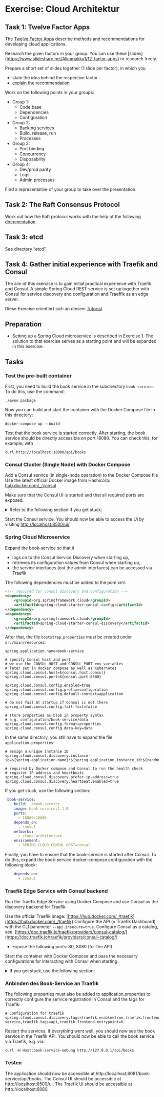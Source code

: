 # Exercise: Cloud Architektur

## Task 1: Twelve Factor Apps

The [Twelve Factor Apps](https://12factor.net/) describe methods and recommendations for developing
cloud applications.

Research the given factors in your group. You can use these
[slides] (https://www.slideshare.net/Alicanakku1/12-factor-apps)
or research freely.

Prepare a short set of slides together (1 slide per factor), in which you
* state the idea behind the respective factor
* explain the recommendation

Work on the following points in your groups:

* Group 1:
  * Code base
  * Dependencies
  * Configuration
* Group 2:
  * Backing services
  * Build, release, run
  * Processes
* Group 3:
  * Port binding
  * Concurrency
  * Disposability
* Group 4:
  * Dev/prod parity
  * Logs
  * Admin processes

Find a representative of your group to take over the presentation.

## Task 2: The Raft Consensus Protocol

Work out how the Raft protocol works with the help of the following
[documentation](http://thesecretlivesofdata.com/raft/).

## Task 3: etcd

See directory “etcd”.

## Task 4: Gather initial experience with Traefik and Consul

The aim of this exercise is to gain initial practical experience with Traefik and Consul.
A simple Spring Cloud REST service is set up together with Consul
for service discovery and configuration and Traeffik as an edge server.

Diese Exercise orientiert sich an diesem [Tutorial](https://m.mattmclaugh.com/traefik-and-consul-catalog-example-2c33fc1480c0).

## Preparation

* Setting up a Spring Cloud microservice is described in Exercise 1. The solution to that
  exercise serves as a starting point and will be expanded in this exercise.

## Tasks

### Test the pre-built container

First, you need to build the book service in the subdirectory `book-service`. To do this, use the command:
```shell
./mvnw package
```

Now you can build and start the container with the Docker Compose file in this directory:
```shell
docker-compose up --build
```
Test that the book service is started correctly.
After starting, the book service should be directly accessible on port 18080.
You can check this, for example, with
```
curl http://localhost:18080/api/books
```
 

### Consul Cluster (Single Node) with Docker Compose

Add a Consul service (in single-node operation) to the Docker Compose file
Use the latest official Docker image from Hashicorp: [hub.docker.com/_/consul](https://hub.docker.com/_/consul)

Make sure that the Consul UI is started and that all required ports are exposed.

<details>
<summary>Refer to the following section if you get stuck:</summary>

```
  consul:
    image: consul
    command: consul agent -server -dev -client=0.0.0.0 -ui -bootstrap -log-level warn
    ports:
      - "8400:8400"
      - "8500:8500"
      - "8600:53/udp"
```
</details>

Start the Consul service. You should now be able to access the UI by visiting [http://localhost:8500/ui/](http://localhost:8500/ui/).

### Spring Cloud Microservice

Expand the book-service so that it

* logs on to the Consul Service Discovery when starting up,
* retrieves its configuration values from Consul when starting up,
* the service interfaces (not the admin interfaces) can be accessed via Traefik

The following dependencies must be added to the pom.xml:

```xml
<!-- required for Consol discovery and configuration -->
<dependency>
    <groupId>org.springframework.cloud</groupId>
    <artifactId>spring-cloud-starter-consul-config</artifactId>
</dependency>
<dependency>
    <groupId>org.springframework.cloud</groupId>
    <artifactId>spring-cloud-starter-consul-discovery</artifactId>
</dependency>
```

After that, the file `bootstrap.properties` must be created under `src/main/resources`:

```properties
spring.application.name=book-service

# specify Consul host and port
# we use the CONSUL_HOST and CONSUL_PORT env variables
# later set in docker compose as well as Kubernetes
spring.cloud.consul.host=${consul.host:consul}
spring.cloud.consul.port=${consul.port:8500}

spring.cloud.consul.config.enabled=true
spring.cloud.consul.config.prefix=configuration
spring.cloud.consul.config.default-context=application

# do not fail at startup if Consul is not there
spring.cloud.consul.config.fail-fast=false

# store properties as blob in property syntax
# e.g. configuration/book-service/data
spring.cloud.consul.config.format=properties
spring.cloud.consul.config.data-key=data
```

In the same directory, you still have to expand the file `application.properties`:
```properties
# assign a unique instance ID
spring.cloud.consul.discovery.instance-id=${spring.application.name}:${spring.application.instance_id:${random.value}}

# required by Docker compose and Consul to run the health check
# register IP address and heartbeats
spring.cloud.consul.discovery.prefer-ip-address=true
spring.cloud.consul.discovery.heartbeat.enabled=true
```


If you get stuck, use the following section:
```yaml
 book-service:
    build: ./book-service
    image: book-service:1.1.0
    ports:
      - 18080:18080
    depends_on:
      - consul
    networks:
      - cloud-architecture
    environment:
      - SPRING_CLOUD_CONSUL_HOST=consul
```

Finally, you have to ensure that the book-service is started after Consul.
To do this, expand the book-service docker-compose configuration with the following block:
```yaml
    depends_on:
      - consul

```

### Traefik Edge Service with Consul backend

Run the Traefik Edge Service using Docker Compose and use
Consul as the discovery backend for Traefik.

Use the official Traefik image: [https://hub.docker.com/_/traefik](https://hub.docker.com/_/traefik)
Configure the API (= Traefik Dashboard) with the CLI parameter `--api.insecure=true`.
Configure Consul as a catalog, see: [https://doc.traefik.io/traefik/providers/consul-catalog/](https://doc.traefik.io/traefik/providers/consul-catalog/)
* Expose the following ports: 80, 8080 (for the API)

Start the container with Docker Compose and pass the necessary configurations for interacting with Consul when starting.

<details>
<summary>If you get stuck, use the following section:</summary>

```yaml
  reverse-proxy:
    image: traefik
    command: --providers.consulcatalog.endpoint.address="consul:8500" --api.insecure=true
    ports:
      - 80:80
      - 8080:8080
    depends_on:
      - consul
    links:
      - consul
    networks:
      - cloud-architecture
```
</details>

### Anbinden des Book-Service an Traefik

The following properties must also be added to application.properties to correctly configure the service registration
in Consul and the tags for Traefik:

```properties
# Configuration for traefik
spring.cloud.consul.discovery.tags=traefik.enable=true,traefik.frontend.rule=PathPrefixStrip:/book-service,traefik.tags=api,traefik.frontend.entrypoint=h
```

Restart the services. If everything went well, you should now see the book service in the Traefik API.
You should now be able to call the book service via Traefik, e.g. via:
```shell
curl -H Host:book-service-uebung http://127.0.0.1/api/books
```

### Testen

The application should now be accessible at http://localhost:8081/book-service/api/books.
The Consul UI should be accessible at http://localhost:8500/ui.
The Traefik UI should be accessible at http://localhost:8080.
